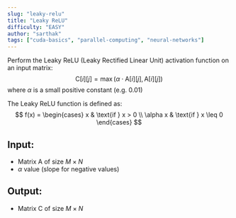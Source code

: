 ```yaml
---
slug: "leaky-relu"
title: "Leaky ReLU"
difficulty: "EASY"
author: "sarthak"
tags: ["cuda-basics", "parallel-computing", "neural-networks"]
---
```


Perform the Leaky ReLU (Leaky Rectified Linear Unit) activation function on an input matrix:
$$
\text{C}[i][j] = \max(\alpha \cdot \text{A}[i][j], \text{A}[i][j])
$$
where $\alpha$ is a small positive constant (e.g. 0.01)

The Leaky ReLU function is defined as:
$$
f(x) = \begin{cases} 
x & \text{if } x > 0 \\
\alpha x & \text{if } x \leq 0 
\end{cases}
$$

## Input:
- Matrix $\text{A}$ of size $M \times N$ 
- $\alpha$ value (slope for negative values)

## Output:
- Matrix $\text{C}$ of size $M \times N$